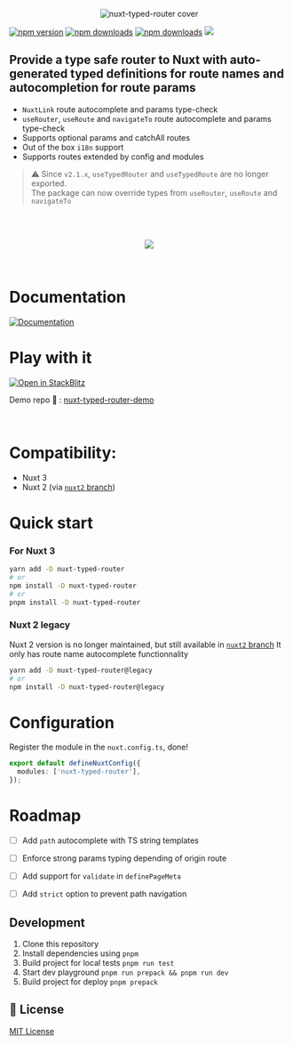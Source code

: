 

<p align="center">
  <img src="https://raw.githubusercontent.com/victorgarciaesgi/nuxt-typed-router/master/.github/images/cover.png" alt="nuxt-typed-router cover">
</p>


[npm-version-src]: https://img.shields.io/npm/v/nuxt-typed-router.svg
[npm-version-href]: https://www.npmjs.com/package/nuxt-typed-router
[npm-downloads-src]: https://img.shields.io/npm/dm/nuxt-typed-router.svg
[npm-total-downloads-src]: https://img.shields.io/npm/dt/nuxt-typed-router.svg
[npm-downloads-href]: https://www.npmjs.com/package/nuxt-typed-router

[![npm version][npm-version-src]][npm-version-href]
[![npm downloads][npm-downloads-src]][npm-downloads-href]
[![npm downloads][npm-total-downloads-src]][npm-downloads-href]
<img src='https://img.shields.io/npm/l/nuxt-typed-router.svg'>

## Provide a type safe router to Nuxt with auto-generated typed definitions for route names and autocompletion for route params

- `NuxtLink` route autocomplete and params type-check 
- `useRouter`, `useRoute` and `navigateTo` route autocomplete and params type-check
- Supports optional params and catchAll routes
- Out of the box `i18n` support
- Supports routes extended by config and modules

> ⚠️ Since `v2.1.x`, `useTypedRouter` and `useTypedRoute` are no longer exported.   
The package can now override types from `useRouter`, `useRoute` and `navigateTo`

<br/>

<br/>
<p align="center">
  <img src="https://github.com/victorgarciaesgi/nuxt-typed-router/blob/master/.github/images/nuxt-router.gif?raw=true"/>
</p>
<br/>




# Documentation

[![Documentation](https://github.com/victorgarciaesgi/nuxt-typed-router/blob/master/.github/images/redirectDoc.svg?raw=true)](https://nuxt-typed-router.vercel.app/)

# Play with it
[![Open in StackBlitz](https://developer.stackblitz.com/img/open_in_stackblitz.svg)](https://stackblitz.com/edit/github-7e4xvw?file=store/testRouter.ts)

Demo repo 🧪 : [nuxt-typed-router-demo](https://github.com/victorgarciaesgi/nuxt-typed-router-demo)

<br/>

# Compatibility:

- Nuxt 3
- Nuxt 2 (via [`nuxt2` branch](https://github.com/victorgarciaesgi/nuxt-typed-router/tree/nuxt2))



# Quick start

### For Nuxt 3

```bash
yarn add -D nuxt-typed-router
# or
npm install -D nuxt-typed-router
# or
pnpm install -D nuxt-typed-router
```

### Nuxt 2 legacy

Nuxt 2 version is no longer maintained, but still available in [`nuxt2` branch](https://github.com/victorgarciaesgi/nuxt-typed-router/tree/nuxt2)
It only has route name autocomplete functionnality

```bash
yarn add -D nuxt-typed-router@legacy
# or
npm install -D nuxt-typed-router@legacy
```

# Configuration
Register the module in the `nuxt.config.ts`, done!

```ts
export default defineNuxtConfig({
  modules: ['nuxt-typed-router'],
});
```


# Roadmap

- [ ] Add `path` autocomplete with TS string templates
- [ ] Enforce strong params typing depending of origin route
- [ ] Add support for `validate` in `definePageMeta`
- [ ] Add `strict` option to prevent path navigation


## Development

1. Clone this repository
2. Install dependencies using `pnpm`
3. Build project for local tests `pnpm run test`
4. Start dev playground `pnpm run prepack && pnpm run dev`
5. Build project for deploy `pnpm prepack`

## 📑 License

[MIT License](./LICENSE)

